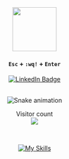 <div align="center">
  
  <div id="header" align="center">
    <img src="https://media.giphy.com/media/kJV3yFjaVYtlP0CMOR/giphy.gif" width="100"/>
  </div>
  
  #### `Esc` + `:wq!` + `Enter` <br>
  
  <div id="badges">
    <a href="https://www.linkedin.com/in/iulian-poenaru-00bb7215a/">
     <img src="https://img.shields.io/badge/LinkedIn-blue?style=for-the-badge&logo=linkedin&logoColor=white" alt="LinkedIn Badge"/>
    </a>
  </div>
  
  <br> ![Snake animation](https://github.com/poenaruiulian/poenaruiulian/blob/output/github-contribution-grid-snake.svg) <br>
  
  <p align="center"> 
  Visitor count<br>
  <img src="https://profile-counter.glitch.me/poenaruiulian/count.svg" />
  </p> <br>
  
  [![My Skills](https://skillicons.dev/icons?i=js,react,python,c,cpp,git,flask,html,css,flutter)](https://skillicons.dev)
  
</div>

<!--For the snake game animation: https://ericagrundy.medium.com/how-to-add-a-snake-game-to-your-contribution-graph-on-github-e4b5fd295775   -->


